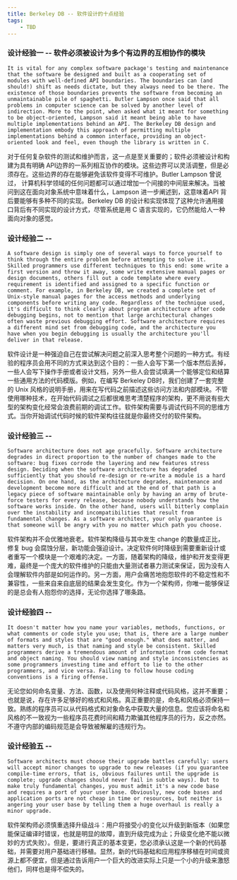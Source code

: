 ```yaml
---
title: Berkeley DB -- 软件设计的十点经验
tags:
    - TBD
---
```


### 设计经验一 -- 软件必须被设计为多个有边界的互相协作的模块
```
It is vital for any complex software package's testing and maintenance that the software be designed and built as a cooperating set of modules with well-defined API boundaries. The boundaries can (and should!) shift as needs dictate, but they always need to be there. The existence of those boundaries prevents the software from becoming an unmaintainable pile of spaghetti. Butler Lampson once said that all problems in computer science can be solved by another level of indirection. More to the point, when asked what it meant for something to be object-oriented, Lampson said it meant being able to have multiple implementations behind an API. The Berkeley DB design and implementation embody this approach of permitting multiple implementations behind a common interface, providing an object-oriented look and feel, even though the library is written in C.
```
对于任何复杂软件的测试和维护而言，这一点是至关重要的；软件必须被设计和构建为具有明确 API边界的一系列相互协作的模块。这些边界可以灵活调整，但是必须存在。这些边界的存在能够避免该软件变得不可维护。Butler Lampson 曾说过， 计算机科学领域的任何问题都可以通过增加一个间接的中间层来解决。当被问到这在面向对象系统中意味着什么，Lampson 进一步阐述到，这意味着API 背后要能够有多种不同的实现。Berkeley DB 的设计和实现体现了这种允许通用接口背后有不同实现的设计方式，尽管系统是用 C 语言实现的，它仍然能给人一种面向对象的感觉。

### 设计经验二 -- 
```
A software design is simply one of several ways to force yourself to think through the entire problem before attempting to solve it. Skilled programmers use different techniques to this end: some write a first version and throw it away, some write extensive manual pages or design documents, others fill out a code template where every requirement is identified and assigned to a specific function or comment. For example, in Berkeley DB, we created a complete set of Unix-style manual pages for the access methods and underlying components before writing any code. Regardless of the technique used, it's difficult to think clearly about program architecture after code debugging begins, not to mention that large architectural changes often waste previous debugging effort. Software architecture requires a different mind set from debugging code, and the architecture you have when you begin debugging is usually the architecture you'll deliver in that release.
```
软件设计是一种强迫自己在尝试解决问题之前深入思考整个问题的一种方式。有经验的程序员会用不同的方式来达到这个目的：一些人会写下第一个版本然后丢掉，一些人会写下操作手册或者设计文档，另外一些人会尝试填满一个能够定位和结算一些通用方法的代码模版。例如，在编写 Berkeley DB时，我们创建了一套完整的 Unix 风格的说明手册，用来在写代码之前描述这些访问方法和内部模块。不管使用哪种技术，在开始代码调试之后都很难思考清楚程序的架构，更不用说有些大型的架构变化经常会浪费前期的调试工作。软件架构需要与调试代码不同的思维方式。当你开始调试代码时候的软件架构往往就是你最终交付的软件架构。

### 设计经验三 -- 
```
Software architecture does not age gracefully. Software architecture degrades in direct proportion to the number of changes made to the software: bug fixes corrode the layering and new features stress design. Deciding when the software architecture has degraded sufficiently that you should re-design or re-write a module is a hard decision. On one hand, as the architecture degrades, maintenance and development become more difficult and at the end of that path is a legacy piece of software maintainable only by having an army of brute-force testers for every release, because nobody understands how the software works inside. On the other hand, users will bitterly complain over the instability and incompatibilities that result from fundamental changes. As a software architect, your only guarantee is that someone will be angry with you no matter which path you choose.
```
软件架构并不会优雅地衰老。软件架构降级与其中发生 change 的数量成正比，修复 bug 会腐蚀分层，新功能会强迫设计。决定软件何时降级到需要重新设计或者重写一个模块是一个艰难的决定。一方面，随着架构的降级，维护和开发变得更难，最终是一个庞大的软件维护的只能由大量测试者暴力测试来保证，因为没有人会理解软件内部是如何运作的。另一方面，用户会痛苦地抱怨软件的不稳定性和不兼容性，一些来自来自底层的结果会发生变化。作为一个架构师，你唯一能够保证的是总会有人抱怨你的选择，无论你选择了哪条路。

### 设计经验四 --
```
It doesn't matter how you name your variables, methods, functions, or what comments or code style you use; that is, there are a large number of formats and styles that are "good enough." What does matter, and matters very much, is that naming and style be consistent. Skilled programmers derive a tremendous amount of information from code format and object naming. You should view naming and style inconsistencies as some programmers investing time and effort to lie to the other programmers, and vice versa. Failing to follow house coding conventions is a firing offense.
```
无论您如何命名变量、方法、函数，以及使用何种注释或代码风格，这并不重要；也就是说，存在许多足够好的格式和风格。真正重要的是，命名和风格必须保持一致。熟练的程序员可以从代码格式和对象命名中获取大量的信息。您应该将命名和风格的不一致视为一些程序员花费时间和精力欺骗其他程序员的行为，反之亦然。不遵守内部的编码规范是会导致被解雇的违规行为。

### 设计经验五 --
```
Software architects must choose their upgrade battles carefully: users will accept minor changes to upgrade to new releases (if you guarantee compile-time errors, that is, obvious failures until the upgrade is complete; upgrade changes should never fail in subtle ways). But to make truly fundamental changes, you must admit it's a new code base and requires a port of your user base. Obviously, new code bases and application ports are not cheap in time or resources, but neither is angering your user base by telling them a huge overhaul is really a minor upgrade.
```
软件架构师必须慎重选择升级战斗：用户将接受小的变化以升级到新版本（如果您能保证编译时错误，也就是明显的故障，直到升级完成为止；升级变化绝不能以微妙的方式失败）。但是，要进行真正的基本变更，您必须承认这是一个新的代码基础，并需要对用户基础进行移植。显然，新的代码基础和应用程序移植在时间或资源上都不便宜，但是通过告诉用户一个巨大的改进实际上只是一个小的升级来激怒他们，同样也是得不偿失的。